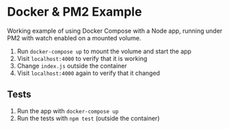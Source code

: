 # Docker & PM2 Example

Working example of using Docker Compose with a Node app, running under PM2 with watch enabled on a mounted volume.

1. Run `docker-compose up` to mount the volume and start the app
2. Visit `localhost:4000` to verify that it is working
3. Change `index.js` outside the container
4. Visit `localhost:4000` again to verify that it changed

## Tests

1. Run the app with `docker-compose up`
2. Run the tests with `npm test` (outside the container)

